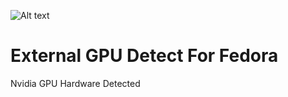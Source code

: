 ![Alt text](https://i.postimg.cc/nLBcQ4K9/External-GPU.png)


# External GPU Detect For Fedora


Nvidia GPU Hardware Detected
